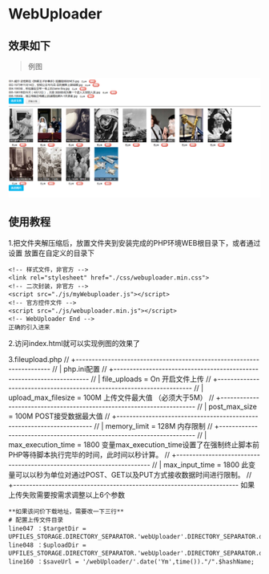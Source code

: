 # WebUploader
## 效果如下

> 例图

![](https://github.com/yugiwjun/webuploader/blob/master/example.png)

## 使用教程

1.把文件夹解压缩后，放置文件夹到安装完成的PHP环境WEB根目录下，或者通过设置
    <!-- 相对于根目录的路径 -->
    <script type="text/javascript">var SITE_URL = ".";</script>
    放置在自定义的目录下

    <!-- 样式文件，非官方 -->
    <link rel="stylesheet" href="./css/webuploader.min.css">
    <!-- 二次封装，非官方 -->
    <script src="./js/myWebuploader.js"></script>
    <!-- 官方控件文件 -->
    <script src="./js/webuploader.min.js"></script>
    <!-- WebUploader End -->
    正确的引入进来

2.访问index.html就可以实现例图的效果了

3.fileupload.php
    // +----------------------------------------------------------------------
    // | php.ini配置
    // +----------------------------------------------------------------------
    // | file_uploads = On 开启文件上传
    // +----------------------------------------------------------------------
    // | upload_max_filesize = 100M  上传文件最大值 （必须大于5M）
    // +----------------------------------------------------------------------
    // | post_max_size = 100M  POST接受数据最大值
    // +----------------------------------------------------------------------
    // | memory_limit = 128M  内存限制
    // +----------------------------------------------------------------------
    // | max_execution_time = 1800   变量max_execution_time设置了在强制终止脚本前PHP等待脚本执行完毕的时间，此时间以秒计算。
    // +----------------------------------------------------------------------
    // | max_input_time = 1800  此变量可以以秒为单位对通过POST、GET以及PUT方式接收数据时间进行限制。
    // +----------------------------------------------------------------------
    如果上传失败需要按需求调整以上6个参数


    **如果该问价下载地址，需要改一下三行**
    # 配置上传文件目录
    line047 ：$targetDir = UPFILES_STORAGE.DIRECTORY_SEPARATOR.'webUploader'.DIRECTORY_SEPARATOR.date('Ym',time());
    line048 ：$uploadDir = UPFILES_STORAGE.DIRECTORY_SEPARATOR.'webUploader'.DIRECTORY_SEPARATOR.date('Ym',time());
    line160 ：$saveUrl = '/webUploader/'.date('Ym',time())."/".$hashName;
